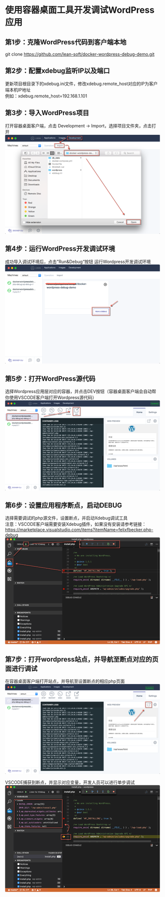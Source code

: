 # 使用容器桌面工具开发调试WordPress应用

## 第1步：克隆WordPress代码到客户端本地
git clone https://github.com/lean-soft/docker-wordpress-debug-demo.git

## 第2步：配置xdebug监听IP以及端口
更新项目根目录下的xdebug.ini文件，修改xdebug.remote_host对应的IP为客户端本机IP地址 </br>
例如：xdebug.remote_host=192.168.1.101

## 第3步：导入WordPress项目
打开容器桌面客户端，点击 Development -> Import，选择项目文件夹，点击打开 </br>
![alt text](./images/readme-import-project.png)

## 第4步：运行WordPress开发调试环境
成功导入调试环境后，点击”Run&Debug“按钮 运行Wordpress开发调试环境 </br>
![alt text](./images/readme-run.png)

## 第5步：打开WordPress源代码
选择Wordpress应用层对应的容器，并点击DEV按钮（容器桌面客户端会自动帮你使用VSCODE客户端打开Wordpress源代码）
![alt text](./images/readme-dev.png)

## 第6步：设置应用程序断点，启动DEBUG
选择需要调试的php源文件，设置断点，并启动Xdebug调试工具  </br>
注意：VSCODE客户端需要安装Xdebug插件，如果没有安装请参考链接：https://marketplace.visualstudio.com/items?itemName=felixfbecker.php-debug 
![alt text](./images/readme-breakpoint.png)

## 第7步：打开wordpress站点，并导航至断点对应的页面进行调试
在容器桌面客户端打开站点，并导航至设置断点的相应php页面
![alt text](./images/readme-open-website.png)

VSCODE捕获到断点，并显示对应变量，开发人员可以进行单步调试
![alt text](./images/readme-debugging.png)
